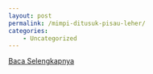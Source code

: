 ```yaml
---
layout: post
permalink: /mimpi-ditusuk-pisau-leher/
categories:
    - Uncategorized
---
```


[Baca Selengkapnya](/08)